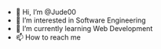 - 👋 Hi, I’m @Jude00
- 👀 I’m interested in Software Engineering 
- 🌱 I’m currently learning Web Development 
- 📫 How to reach me 

<!---
Jude00/Jude00 is a ✨ special ✨ repository because its `README.md` (this file) appears on your GitHub profile.
You can click the Preview link to take a look at your changes.
--->
